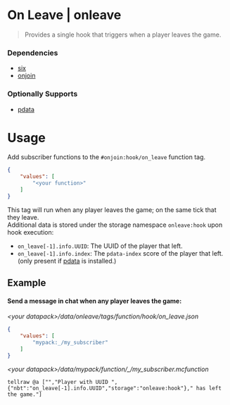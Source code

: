 # On Leave | onleave
> Provides a single hook that triggers when a player leaves the game.
### Dependencies
- [six](github.com/sixslime/six)
- [onjoin](github.com/sixslime/onjoin)
### Optionally Supports
- [pdata](github.com/sixslime/onjoin)

# Usage
Add subscriber functions to the `#onjoin:hook/on_leave` function tag.
```json
{
    "values": [
        "<your function>"
    ]
}
```
This tag will run when any player leaves the game; on the same tick that they leave. \
Additional data is stored under the storage namespace `onleave:hook` upon hook execution:
- `on_leave[-1].info.UUID`: The UUID of the player that left.
- `on_leave[-1].info.index`: The `pdata-index` score of the player that left. (only present if [pdata](github.com/sixslime/onjoin) is installed.)
## Example
#### Send a message in chat when any player leaves the game:  
*\<your datapack\>/data/onleave/tags/function/hook/on_leave.json*
```json
{
    "values": [
        "mypack:_/my_subscriber"
    ]
}
```
*\<your datapack\>/data/mypack/function/\_/my\_subscriber.mcfunction*
```mcfunction
tellraw @a ["","Player with UUID ",{"nbt":"on_leave[-1].info.UUID","storage":"onleave:hook"}," has left the game."]
```
